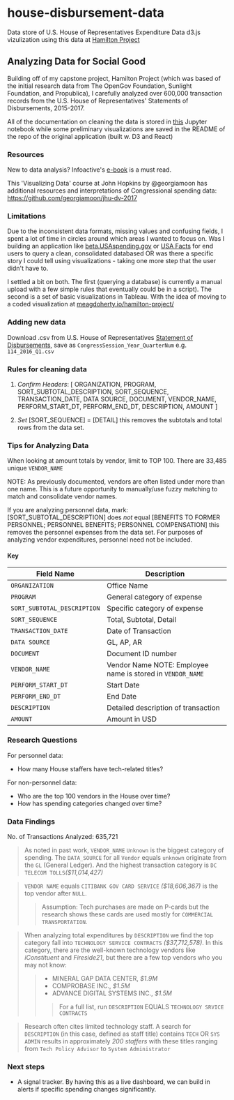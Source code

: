 # house-disbursement-data
Data store of U.S. House of Representatives Expenditure Data
d3.js vizulization using this data at [Hamilton Project](https://github.com/meagdoh/hamilton-project)

## Analyzing Data for Social Good
Building off of my capstone project, Hamilton Project (which was based of the initial research data from The OpenGov Foundation, Sunlight Foundation, and Propublica), I carefully analyzed over 600,000 transaction records from the U.S. House of Representatives' Statements of Disbursements, 2015-2017.

All of the documentation on cleaning the data is stored in [this](https://github.com/meagdoh/hamilton-project/blob/master/data/HamiltonProject_DataStore.ipynb) Jupyter notebook while some preliminary visualizations are saved in the README of the repo of the original application (built w. D3 and React)

### Resources
New to data analysis? Infoactive's [e-book](https://infoactive.co/data-design/) is a must read.

This 'Visualizing Data' course at John Hopkins by @georgiamoon has additional resources and interpretations of Congressional spending data: https://github.com/georgiamoon/jhu-dv-2017

### Limitations
Due to the inconsistent data formats, missing values and confusing fields, I spent a lot of time in circles around which areas I wanted to focus on. Was I building an application like [beta.USAspending.gov](https://beta.usaspending.gov/#/) or [USA Facts](https://usafacts.org/) for end users to query a clean, consolidated databased OR was there a specific story I could tell using visualizations - taking one more step that the user didn't have to.

I settled a bit on both. The first (querying a database) is currently a manual upload with a few simple rules that eventually could be in a script). The second is a set of basic visualizations in Tableau. With the idea of moving to a coded visualization at [meagdoherty.io/hamilton-project/](http://meagdoherty.io/hamilton-project/)


### Adding new data
Download .csv from U.S. House of Representatives [Statement of Disbursements](https://disbursements.house.gov/), save as `CongressSession_Year_QuarterNum` e.g. `114_2016_Q1.csv`

### Rules for cleaning data
1) *Confirm Headers*: [ ORGANIZATION, PROGRAM, SORT_SUBTOTAL_DESCRIPTION, SORT_SEQUENCE, TRANSACTION_DATE, DATA SOURCE, DOCUMENT, VENDOR_NAME, PERFORM_START_DT, PERFORM_END_DT, DESCRIPTION, AMOUNT
]

2) *Set* [SORT_SEQUENCE] = [DETAIL] this removes the subtotals and total rows from the data set.

### Tips for Analyzing Data
When looking at amount totals by vendor, limit to TOP 100. There are 33,485 unique `VENDOR_NAME`

NOTE: As previously documented, vendors are often listed under more than one name. This is a future opportunity to manually/use fuzzy matching to match and consolidate vendor names.

If you are analyzing personnel data, mark: [SORT_SUBTOTAL_DESCRIPTION] does *not* equal [BENEFITS TO FORMER PERSONNEL; PERSONNEL BENEFITS; PERSONNEL COMPENSATION] this removes the personnel expenses from the data set. For purposes of analyzing vendor expenditures, personnel need not be included.


#### Key
| Field Name | Description |
| ----------- | ------- |
|`ORGANIZATION`| Office Name |
|`PROGRAM`| General category of expense |
|`SORT_SUBTOTAL_DESCRIPTION`| Specific category of expense |
|`SORT_SEQUENCE`| Total, Subtotal, Detail |
|`TRANSACTION_DATE`| Date of Transaction |
|`DATA SOURCE`| GL, AP, AR |
|`DOCUMENT`| Document ID number |
|`VENDOR_NAME`| Vendor Name NOTE: Employee name is stored in `VENDOR_NAME` |
|`PERFORM_START_DT`| Start Date |
|`PERFORM_END_DT`| End Date |
|`DESCRIPTION`| Detailed description of transaction |
|`AMOUNT`| Amount in USD |

### Research Questions

For personnel data:
- How many House staffers have tech-related titles?

For non-personnel data:
- Who are the top 100 vendors in the House over time?
- How has spending categories changed over time?

### Data Findings
No. of Transactions Analyzed: 635,721

> As noted in past work, `VENDOR_NAME` `Unknown` is the biggest category of spending. The `DATA_SOURCE` for all `Vendor` equals `unknown` originate from the `GL` (General Ledger). And the highest transaction category is `DC TELECOM TOLLS`_($11,014,427)_

>`VENDOR NAME` equals `CITIBANK GOV CARD SERVICE` _($18,606,367)_ is the top vendor after `NULL`.
>> Assumption: Tech purchases are made on P-cards but the research shows these cards are used mostly for `COMMERCIAL TRANSPORTATION`.

>When analyzing total expenditures by `DESCRIPTION` we find the top category fall into `TECHNOLOGY SERVICE CONTRACTS` _($37,712,578)_. In this category, there are the well-known technology vendors like *iConstituent* and *Fireside21*, but there are a few top vendors who you may not know:
>> - MINERAL GAP DATA CENTER, _$1.9M_
>> - COMPROBASE INC., _$1.5M_
>> - ADVANCE DIGITAL SYSTEMS INC., _$1.5M_
>>> For a full list, run `DESCRIPTION` EQUALS `TECHNOLOGY SRVICE CONTRACTS`  

> Research often cites limited technology staff. A search for `DESCRIPTION` (in this case, defined as staff title) contains `TECH` OR `SYS ADMIN` results in approximately _200 staffers_ with these titles ranging from `Tech Policy Advisor` to `System Administrator`

### Next steps
- A signal tracker. By having this as a live dashboard, we can build in alerts if specific spending changes significantly.
